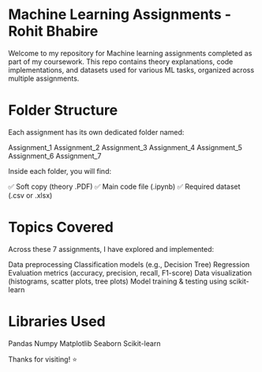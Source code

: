 # Machine Learning Assignments - Rohit Bhabire
Welcome to my repository for Machine learning assignments completed as part of my coursework. This repo contains theory explanations, code implementations, and datasets used for various ML tasks, organized across multiple assignments.

# Folder Structure
Each assignment has its own dedicated folder named:

Assignment_1
Assignment_2
Assignment_3
Assignment_4
Assignment_5
Assignment_6
Assignment_7

Inside each folder, you will find:

✅ Soft copy (theory .PDF)
✅ Main code file (.ipynb)
✅ Required dataset (.csv or .xlsx)

# Topics Covered

Across these 7 assignments, I have explored and implemented:

Data preprocessing
Classification models (e.g., Decision Tree)
Regression
Evaluation metrics (accuracy, precision, recall, F1-score)
Data visualization (histograms, scatter plots, tree plots)
Model training & testing using scikit-learn

# Libraries Used

Pandas
Numpy
Matplotlib
Seaborn
Scikit-learn


Thanks for visiting! ⭐